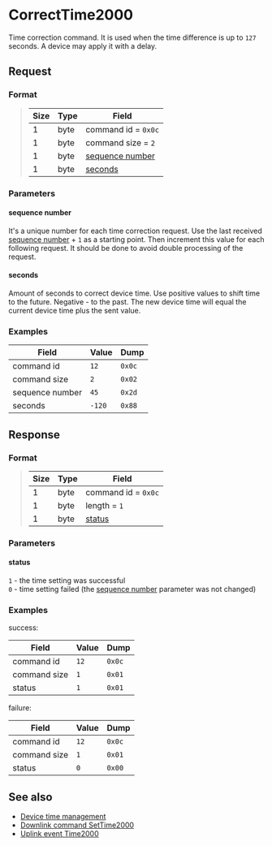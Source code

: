# CorrectTime2000

Time correction command.
It is used when the time difference is up to `127` seconds.
A device may apply it with a delay.


## Request

### Format

>  Size | Type | Field
> ------|------|-------
>  1    | byte | command id = `0x0c`
>  1    | byte | command size = `2`
>  1    | byte | [sequence number](#sequence-number)
>  1    | byte | [seconds](#seconds)

### Parameters

#### **sequence number**

It's a unique number for each time correction request.
Use the last received [sequence number](./uplink/Time2000.md#sequence-number) + `1` as a starting point.
Then increment this value for each following request.
It should be done to avoid double processing of the request.

#### **seconds**

Amount of seconds to correct device time.
Use positive values to shift time to the future. Negative - to the past.
The new device time will equal the current device time plus the sent value.


### Examples

 Field           | Value  | Dump
-----------------|--------|------
 command id      | `12`   | `0x0c`
 command size    | `2`    | `0x02`
 sequence number | `45`   | `0x2d`
 seconds         | `-120` | `0x88`


## Response

### Format

>  Size | Type | Field
> ------|------|-------
>  1    | byte | command id = `0x0c`
>  1    | byte | length = `1`
>  1    | byte | [status](#status)

### Parameters

#### **status**

`1` - the time setting was successful <br>
`0` - time setting failed (the [sequence number](#sequence-number) parameter was not changed)

### Examples

success:

 Field        | Value | Dump
--------------|-------|------
 command id   | `12`  | `0x0c`
 command size | `1`   | `0x01`
 status       | `1`   | `0x01`

failure:

 Field        | Value | Dump
--------------|-------|------
 command id   | `12`  | `0x0c`
 command size | `1`   | `0x01`
 status       | `0`   | `0x00`


## See also

* [Device time management](../basics.md#device-time-management)
* [Downlink command SetTime2000](../commands/SetTime2000.md)
* [Uplink event Time2000](../commands/uplink/Time2000.md)
